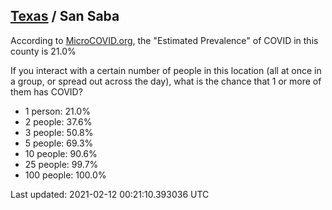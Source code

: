
## [Texas](/united-states/texas) / San Saba

According to [MicroCOVID.org](http://microcovid.org),
the "Estimated Prevalence" of COVID in this county is 21.0%

If you interact with a certain number of people in this location
(all at once in a group, or spread out across the day), what is the chance that
1 or more of them has COVID?

- 1 person: 21.0%
- 2 people: 37.6%
- 3 people: 50.8%
- 5 people: 69.3%
- 10 people: 90.6%
- 25 people: 99.7%
- 100 people: 100.0%

Last updated: 2021-02-12 00:21:10.393036 UTC
